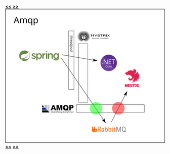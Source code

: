 [**&lt;&lt;**](diagram-7-b.md) [**&gt;&gt;**](diagram-8-b.md)    
![alt text](diagram-8-a.png)    
[**&lt;&lt;**](diagram-7-b.md) [**&gt;&gt;**](diagram-8-b.md)    